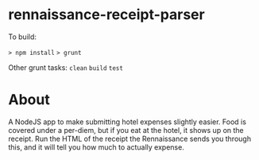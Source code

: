 rennaissance-receipt-parser
===========================

To build: 

`> npm install`
`> grunt`

Other grunt tasks:
`clean`
`build`
`test`

About
=====

A NodeJS app to make submitting hotel expenses slightly easier. Food is covered under a per-diem, but if you eat at the hotel, it shows up on the receipt. Run the HTML of the receipt the Rennaissance sends you through this, and it will tell you how much to actually expense.